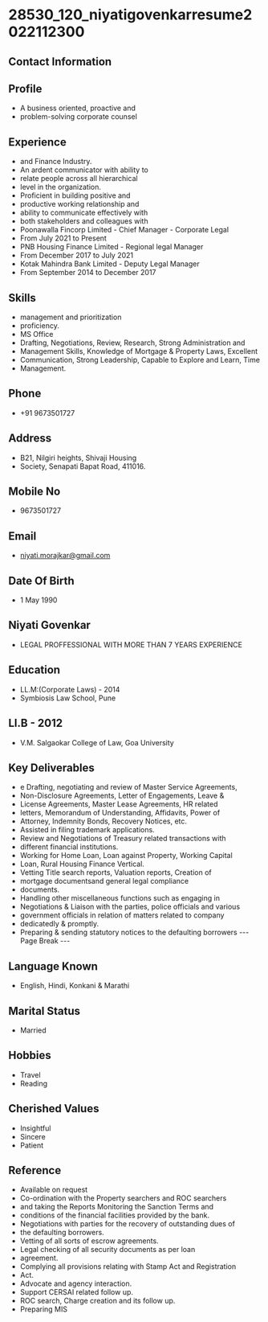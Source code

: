 # 28530_120_niyatigovenkarresume2022112300

## Contact Information



## Profile

* A business oriented, proactive and
* problem-solving corporate counsel


## Experience

* and Finance Industry.
* An ardent communicator with ability to
* relate people across all hierarchical
* level in the organization.
* Proficient in building positive and
* productive working relationship and
* ability to communicate effectively with
* both stakeholders and colleagues with
* Poonawalla Fincorp Limited - Chief Manager - Corporate Legal
* From July 2021 to Present
* PNB Housing Finance Limited - Regional legal Manager
* From December 2017 to July 2021
* Kotak Mahindra Bank Limited - Deputy Legal Manager
* From September 2014 to December 2017


## Skills

* management and prioritization
* proficiency.
* MS Office
* Drafting, Negotiations, Review, Research, Strong Administration and
* Management Skills, Knowledge of Mortgage & Property Laws, Excellent
* Communication, Strong Leadership, Capable to Explore and Learn, Time
* Management.


## Phone

* +91 9673501727


## Address

* B21, Nilgiri heights, Shivaji Housing
* Society, Senapati Bapat Road, 411016.


## Mobile No

* 9673501727


## Email

* niyati.morajkar@gmail.com


## Date Of Birth

* 1 May 1990


## Niyati Govenkar

* LEGAL PROFFESSIONAL WITH MORE THAN 7 YEARS EXPERIENCE


## Education

* LL.M:(Corporate Laws) - 2014
* Symbiosis Law School, Pune


## Ll.B - 2012

* V.M. Salgaokar College of Law, Goa University


## Key Deliverables

* e Drafting, negotiating and review of Master Service Agreements,
* Non-Disclosure Agreements, Letter of Engagements, Leave &
* License Agreements, Master Lease Agreements, HR related
* letters, Memorandum of Understanding, Affidavits, Power of
* Attorney, Indemnity Bonds, Recovery Notices, etc.
* Assisted in filing trademark applications.
* Review and Negotiations of Treasury related transactions with
* different financial institutions.
* Working for Home Loan, Loan against Property, Working Capital
* Loan, Rural Housing Finance Vertical.
* Vetting Title search reports, Valuation reports, Creation of
* mortgage documentsand general legal compliance
* documents.
* Handling other miscellaneous functions such as engaging in
* Negotiations & Liaison with the parties, police officials and various
* government officials in relation of matters related to company
* dedicatedly & promptly.
* Preparing & sending statutory notices to the defaulting borrowers
--- Page Break ---


## Language Known

* English, Hindi, Konkani & Marathi


## Marital Status

* Married


## Hobbies

* Travel
* Reading


## Cherished Values

* Insightful
* Sincere
* Patient


## Reference

* Available on request
* Co-ordination with the Property searchers and ROC searchers
* and taking the Reports Monitoring the Sanction Terms and
* conditions of the financial facilities provided by the bank.
* Negotiations with parties for the recovery of outstanding dues of
* the defaulting borrowers.
* Vetting of all sorts of escrow agreements.
* Legal checking of all security documents as per loan
* agreement.
* Complying all provisions relating with Stamp Act and Registration
* Act.
* Advocate and agency interaction.
* Support CERSAI related follow up.
* ROC search, Charge creation and its follow up.
* Preparing MIS

